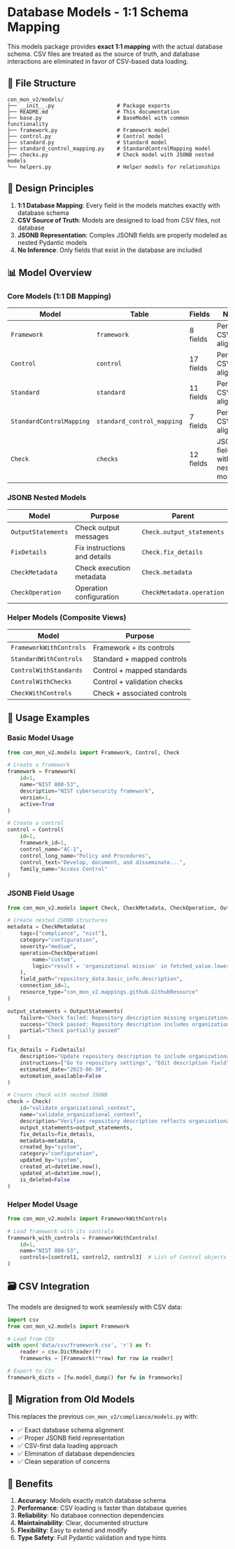 # Database Models - 1:1 Schema Mapping

This models package provides **exact 1:1 mapping** with the actual database schema. CSV files are treated as the source of truth, and database interactions are eliminated in favor of CSV-based data loading.

## 📁 File Structure

```
con_mon_v2/models/
├── __init__.py                    # Package exports
├── README.md                      # This documentation
├── base.py                        # BaseModel with common functionality
├── framework.py                   # Framework model
├── control.py                     # Control model  
├── standard.py                    # Standard model
├── standard_control_mapping.py    # StandardControlMapping model
├── checks.py                      # Check model with JSONB nested models
└── helpers.py                     # Helper models for relationships
```

## 🎯 Design Principles

1. **1:1 Database Mapping**: Every field in the models matches exactly with database schema
2. **CSV Source of Truth**: Models are designed to load from CSV files, not database
3. **JSONB Representation**: Complex JSONB fields are properly modeled as nested Pydantic models
4. **No Inference**: Only fields that exist in the database are included

## 📊 Model Overview

### Core Models (1:1 DB Mapping)

| **Model** | **Table** | **Fields** | **Notes** |
|-----------|-----------|------------|-----------|
| `Framework` | `framework` | 8 fields | Perfect CSV-DB alignment |
| `Control` | `control` | 17 fields | Perfect CSV-DB alignment |
| `Standard` | `standard` | 11 fields | Perfect CSV-DB alignment |
| `StandardControlMapping` | `standard_control_mapping` | 7 fields | Perfect CSV-DB alignment |
| `Check` | `checks` | 12 fields | JSONB fields with nested models |

### JSONB Nested Models

| **Model** | **Purpose** | **Parent** |
|-----------|-------------|------------|
| `OutputStatements` | Check output messages | `Check.output_statements` |
| `FixDetails` | Fix instructions and details | `Check.fix_details` |
| `CheckMetadata` | Check execution metadata | `Check.metadata` |
| `CheckOperation` | Operation configuration | `CheckMetadata.operation` |

### Helper Models (Composite Views)

| **Model** | **Purpose** |
|-----------|-------------|
| `FrameworkWithControls` | Framework + its controls |
| `StandardWithControls` | Standard + mapped controls |
| `ControlWithStandards` | Control + mapped standards |
| `ControlWithChecks` | Control + validation checks |
| `CheckWithControls` | Check + associated controls |

## 🔧 Usage Examples

### Basic Model Usage

```python
from con_mon_v2.models import Framework, Control, Check

# Create a framework
framework = Framework(
    id=1,
    name="NIST 800-53",
    description="NIST cybersecurity framework",
    version=1,
    active=True
)

# Create a control
control = Control(
    id=1,
    framework_id=1,
    control_name="AC-1",
    control_long_name="Policy and Procedures",
    control_text="Develop, document, and disseminate...",
    family_name="Access Control"
)
```

### JSONB Field Usage

```python
from con_mon_v2.models import Check, CheckMetadata, CheckOperation, OutputStatements, FixDetails

# Create nested JSONB structures
metadata = CheckMetadata(
    tags=["compliance", "nist"],
    category="configuration",
    severity="medium",
    operation=CheckOperation(
        name="custom",
        logic="result = 'organizational mission' in fetched_value.lower()"
    ),
    field_path="repository_data.basic_info.description",
    connection_id=1,
    resource_type="con_mon_v2.mappings.github.GithubResource"
)

output_statements = OutputStatements(
    failure="Check failed: Repository description missing organizational mission",
    success="Check passed: Repository description includes organizational mission",
    partial="Check partially passed"
)

fix_details = FixDetails(
    description="Update repository description to include organizational mission",
    instructions=["Go to repository settings", "Edit description field"],
    estimated_date="2023-06-30",
    automation_available=False
)

# Create check with nested JSONB
check = Check(
    id="validate_organizational_context",
    name="validate_organizational_context", 
    description="Verifies repository description reflects organizational mission",
    output_statements=output_statements,
    fix_details=fix_details,
    metadata=metadata,
    created_by="system",
    category="configuration",
    updated_by="system",
    created_at=datetime.now(),
    updated_at=datetime.now(),
    is_deleted=False
)
```

### Helper Model Usage

```python
from con_mon_v2.models import FrameworkWithControls

# Load framework with its controls
framework_with_controls = FrameworkWithControls(
    id=1,
    name="NIST 800-53",
    controls=[control1, control2, control3]  # List of Control objects
)
```

## 🗃️ CSV Integration

The models are designed to work seamlessly with CSV data:

```python
import csv
from con_mon_v2.models import Framework

# Load from CSV
with open('data/csv/framework.csv', 'r') as f:
    reader = csv.DictReader(f)
    frameworks = [Framework(**row) for row in reader]

# Export to CSV  
framework_dicts = [fw.model_dump() for fw in frameworks]
```

## 🔄 Migration from Old Models

This replaces the previous `con_mon_v2/compliance/models.py` with:

- ✅ Exact database schema alignment
- ✅ Proper JSONB field representation  
- ✅ CSV-first data loading approach
- ✅ Elimination of database dependencies
- ✅ Clean separation of concerns

## 🚀 Benefits

1. **Accuracy**: Models exactly match database schema
2. **Performance**: CSV loading is faster than database queries
3. **Reliability**: No database connection dependencies
4. **Maintainability**: Clear, documented structure
5. **Flexibility**: Easy to extend and modify
6. **Type Safety**: Full Pydantic validation and type hints 